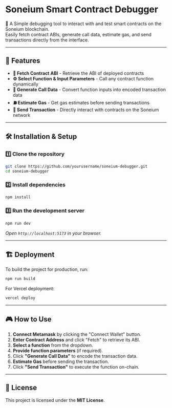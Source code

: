 # Soneium Smart Contract Debugger

🚀 A Simple debugging tool to interact with and test smart contracts on the Soneium blockchain.  
Easily fetch contract ABIs, generate call data, estimate gas, and send transactions directly from the interface.

---

## 📌 Features
- **📡 Fetch Contract ABI** - Retrieve the ABI of deployed contracts
- **⚙️ Select Function & Input Parameters** - Call any contract function dynamically
- **📜 Generate Call Data** - Convert function inputs into encoded transaction data
- **⛽ Estimate Gas** - Get gas estimates before sending transactions
- **🚀 Send Transaction** - Directly interact with contracts on the Soneium network

---

## 🛠 Installation & Setup

### **1️⃣ Clone the repository**
```sh
git clone https://github.com/yourusername/soneium-debugger.git
cd soneium-debugger
```

### **2️⃣ Install dependencies**
```sh
npm install
```

### **3️⃣ Run the development server**
```sh
npm run dev
```
_Open `http://localhost:5173` in your browser._

---

## 🏗 Deployment
To build the project for production, run:
```sh
npm run build
```
For Vercel deployment:
```sh
vercel deploy
```

---

## 🎮 How to Use
1. **Connect Metamask** by clicking the "Connect Wallet" button.
2. **Enter Contract Address** and click "Fetch" to retrieve its ABI.
3. **Select a function** from the dropdown.
4. **Provide function parameters** (if required).
5. Click **"Generate Call Data"** to encode the transaction data.
6. **Estimate Gas** before sending the transaction.
7. Click **"Send Transaction"** to execute the function on-chain.

---

## 📜 License
This project is licensed under the **MIT License**.


